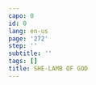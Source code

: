 ```yaml
---
capo: 0
id: 0
lang: en-us
page: '272'
step: ''
subtitle: ''
tags: []
title: SHE-LAMB OF GOD
---
```

